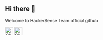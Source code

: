 ## Hi there 👋
Welcome to HackerSense Team official github

[<img height="26" src="https://shields.io/badge/Channel-ffffff.svg?style=flat-square&logo=discord" alt="Channel" />](https://discord.gg/VErtkWM)
[<img height="26" src="https://shields.io/badge/Channel-ffffff.svg?style=flat-square&logo=telegram" alt="Channel" />](https://t.me/hackersenseteam)
